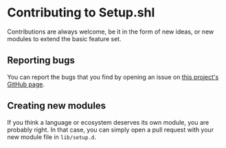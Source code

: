 Contributing to Setup.shl
========================

Contributions are always welcome, be it in the form of new ideas, or
new modules to extend the basic feature set.

Reporting bugs
--------------

You can report the bugs that you find by opening an issue on [this
project's GitHub page](https://github.com/lih/setup.git).

Creating new modules
--------------------

If you think a language or ecosystem deserves its own module, you are
probably right. In that case, you can simply open a pull request with
your new module file in `lib/setup.d`.
